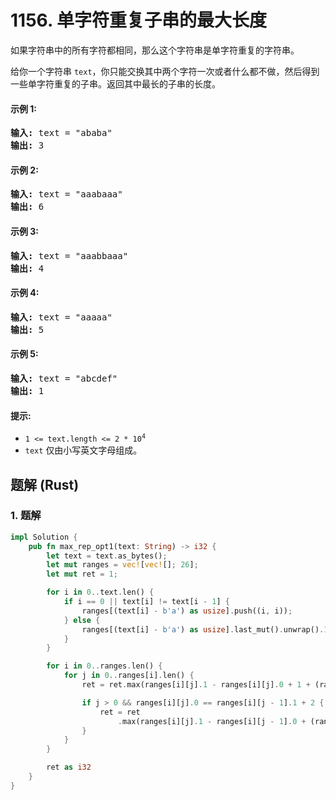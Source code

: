 # 1156. 单字符重复子串的最大长度
如果字符串中的所有字符都相同，那么这个字符串是单字符重复的字符串。

给你一个字符串 `text`，你只能交换其中两个字符一次或者什么都不做，然后得到一些单字符重复的子串。返回其中最长的子串的长度。

#### 示例 1:
<pre>
<strong>输入:</strong> text = "ababa"
<strong>输出:</strong> 3
</pre>

#### 示例 2:
<pre>
<strong>输入:</strong> text = "aaabaaa"
<strong>输出:</strong> 6
</pre>

#### 示例 3:
<pre>
<strong>输入:</strong> text = "aaabbaaa"
<strong>输出:</strong> 4
</pre>

#### 示例 4:
<pre>
<strong>输入:</strong> text = "aaaaa"
<strong>输出:</strong> 5
</pre>

#### 示例 5:
<pre>
<strong>输入:</strong> text = "abcdef"
<strong>输出:</strong> 1
</pre>

#### 提示:
* <code>1 <= text.length <= 2 * 10<sup>4</sup></code>
* `text` 仅由小写英文字母组成。

## 题解 (Rust)

### 1. 题解
```Rust
impl Solution {
    pub fn max_rep_opt1(text: String) -> i32 {
        let text = text.as_bytes();
        let mut ranges = vec![vec![]; 26];
        let mut ret = 1;

        for i in 0..text.len() {
            if i == 0 || text[i] != text[i - 1] {
                ranges[(text[i] - b'a') as usize].push((i, i));
            } else {
                ranges[(text[i] - b'a') as usize].last_mut().unwrap().1 = i;
            }
        }

        for i in 0..ranges.len() {
            for j in 0..ranges[i].len() {
                ret = ret.max(ranges[i][j].1 - ranges[i][j].0 + 1 + (ranges[i].len() > 1) as usize);

                if j > 0 && ranges[i][j].0 == ranges[i][j - 1].1 + 2 {
                    ret = ret
                        .max(ranges[i][j].1 - ranges[i][j - 1].0 + (ranges[i].len() > 2) as usize);
                }
            }
        }

        ret as i32
    }
}
```
